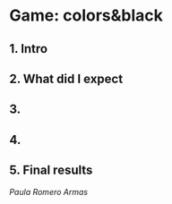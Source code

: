 # **Game: colors&black**


## **1. Intro**

## **2. What did I expect**

## **3.**

## **4.**

## **5. Final results**

*Paula Romero Armas*
